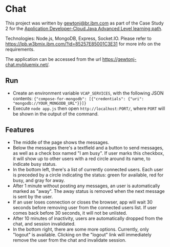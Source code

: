 # Chat

This project was written by gewtonj@br.ibm.com as part of the Case Study 2 for the
[Application Developer-Cloud.Java Advanced Level learning path](https://lpb.w3bmix.ibm.com/?id=85257E85001C3E31).

Technologies: Node.js, MongoDB, Express, Socket.IO. Please refer to https://lpb.w3bmix.ibm.com/?id=85257E85001C3E31
for more info on the requirements.

The application can be accessed from the url https://gewtonj-chat.mybluemix.net/.

## Run

- Create an environment variable `VCAP_SERVICES`, with the following JSON
contents: `{"compose-for-mongodb": [{"credentials": {"uri": "mongodb://YOUR_MONGODB_URL"}}]}`
- Execute `node app.js` then open `http://localhost:PORT/`, where 
`PORT` will be shown in the output of the command.

## Features

- The middle of the page shows the messages.
- Below the messages there's a textfield and a button to send messages, as well 
as a check box named "I am busy". If user marks this checkbox, it will show up 
to other users with a red circle around its name, to indicate busy status.
- In the bottom left, there's a list of currently connected users. Each user
is preceded by a circle indicating the status: green for available, red for
busy, and gray for away.
- After 1 minute without posting any messages, an user is automatically marked
as "away". The away status is removed when the next message is sent by the user.
- If an user loses connection or closes the browser, app will wait 30 seconds
before removing user from the connected users list. If user comes back before
30 seconds, it will not be unlisted.
- After 10 minutes of inactivity, users are automatically dropped from the chat,
and session invalidated.
- In the bottom right, there are some more options. Currently, only "logout"
is available. Clicking on the "logout" link will immediately remove the user from the
chat and invalidate session.